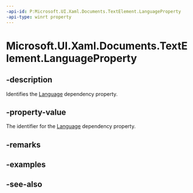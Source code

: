 ```yaml
---
-api-id: P:Microsoft.UI.Xaml.Documents.TextElement.LanguageProperty
-api-type: winrt property
---
```


<!-- Property syntax
public Windows.UI.Xaml.DependencyProperty LanguageProperty { get; }
-->

# Microsoft.UI.Xaml.Documents.TextElement.LanguageProperty

## -description
Identifies the [Language](textelement_language.md) dependency property.

## -property-value
The identifier for the [Language](textelement_language.md) dependency property.

## -remarks

## -examples

## -see-also
